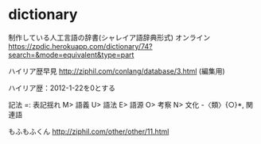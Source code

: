 # dictionary
制作している人工言語の辞書(シャレイア語辞典形式)
オンライン
https://zpdic.herokuapp.com/dictionary/74?search=&mode=equivalent&type=part

ハイリア歴早見
http://ziphil.com/conlang/database/3.html
(編集用)

ハイリア歴：2012-1-22を0とする

記法
=: 表記揺れ
M> 語義
U> 語法
E> 語源
O> 考察
N> 文化
-〈類〉{○}*, 関連語

もふもふくん
http://ziphil.com/other/other/11.html
